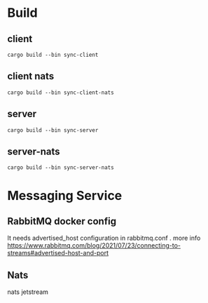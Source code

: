 # Build
## client
`cargo build --bin sync-client`
## client nats
`cargo build --bin sync-client-nats`

## server
`cargo build --bin sync-server`
## server-nats
`cargo build --bin sync-server-nats`

# Messaging Service
## RabbitMQ docker config
It needs advertised_host configuration in rabbitmq.conf . 
more info https://www.rabbitmq.com/blog/2021/07/23/connecting-to-streams#advertised-host-and-port
## Nats
nats jetstream
